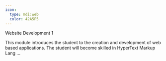 ```yaml
---
icon:
  type: mdi:web
  color: 42A5F5
---
```

Website Development 1

This module introduces the student to the creation and development of web based applications. The student will become skilled in HyperText Markup Lang ... 

